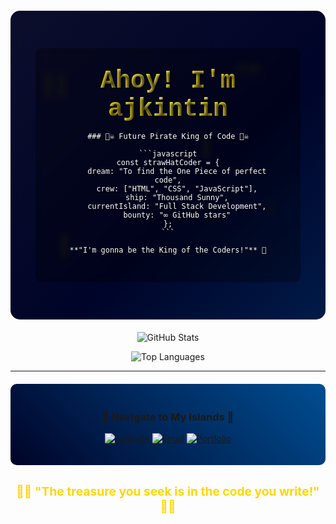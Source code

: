 <div align="center">

<!-- One Piece Moving Background CSS -->
<style>
.one-piece-bg {
  position: relative;
  background: linear-gradient(-45deg, #000428, #004e92, #000428, #1a1a2e);
  background-size: 400% 400%;
  animation: oceanWave 20s ease infinite;
  padding: 60px 40px;
  border-radius: 15px;
  margin: 20px 0;
  overflow: hidden;
  min-height: 300px;
}

@keyframes oceanWave {
  0% { background-position: 0% 50%; }
  50% { background-position: 100% 50%; }
  100% { background-position: 0% 50%; }
}

.floating-character {
  position: absolute;
  font-size: 2rem;
  animation: float 6s ease-in-out infinite;
}

.luffy { top: 20%; left: 10%; animation-delay: 0s; }
.zoro { top: 60%; right: 15%; animation-delay: 2s; }
.nami { top: 15%; right: 20%; animation-delay: 4s; }
.ship { bottom: 20%; left: 15%; animation-delay: 1s; }
.treasure { top: 40%; left: 60%; animation-delay: 3s; }

@keyframes float {
  0%, 100% { transform: translateY(0px) rotate(0deg); }
  25% { transform: translateY(-15px) rotate(2deg); }
  50% { transform: translateY(-10px) rotate(0deg); }
  75% { transform: translateY(-20px) rotate(-2deg); }
}

.sailing {
  position: absolute;
  bottom: 10%;
  left: -100px;
  font-size: 3rem;
  animation: sail 15s linear infinite;
}

@keyframes sail {
  0% { left: -100px; }
  100% { left: calc(100% + 100px); }
}

.content {
  position: relative;
  z-index: 10;
  color: white;
  font-family: 'Courier New', monospace;
  text-shadow: 2px 2px 4px rgba(0,0,0,0.8);
  background: rgba(0,0,0,0.3);
  padding: 30px;
  border-radius: 10px;
  backdrop-filter: blur(5px);
}

.pirate-title {
  font-size: 2.5rem;
  font-weight: bold;
  margin-bottom: 10px;
  background: linear-gradient(45deg, #ffd700, #ffed4e, #ffd700);
  -webkit-background-clip: text;
  -webkit-text-fill-color: transparent;
  background-clip: text;
  animation: goldShimmer 3s ease infinite;
}

@keyframes goldShimmer {
  0%, 100% { filter: brightness(1); }
  50% { filter: brightness(1.3); }
}
</style>

<div class="one-piece-bg">
  <!-- Floating Characters -->
  <div class="floating-character luffy">🏴‍☠️</div>
  <div class="floating-character zoro">⚔️</div>
  <div class="floating-character nami">🗺️</div>
  <div class="floating-character ship">🚢</div>
  <div class="floating-character treasure">💎</div>
  
  <!-- Sailing Ship -->
  <div class="sailing">⛵</div>
  
  <div class="content">
    <div class="pirate-title">Ahoy! I'm ajkintin</div>
    
    ### 🏴‍☠️ Future Pirate King of Code 🏴‍☠️
    
    ```javascript
    const strawHatCoder = {
        dream: "To find the One Piece of perfect code",
        crew: ["HTML", "CSS", "JavaScript"],
        ship: "Thousand Sunny",
        currentIsland: "Full Stack Development",
        bounty: "∞ GitHub stars"
    };
    ```
    
    **"I'm gonna be the King of the Coders!"** 👑
    
  </div>
</div>

![GitHub Stats](https://github-readme-stats.vercel.app/api?username=yourusername&show_icons=true&theme=dark&hide_border=true&bg_color=000428&title_color=ffd700&icon_color=ffd700&text_color=ffffff)

![Top Languages](https://github-readme-stats.vercel.app/api/top-langs/?username=yourusername&theme=dark&hide_border=true&bg_color=000428&title_color=ffd700&text_color=ffffff)

---

<div style="background: linear-gradient(45deg, #000428, #004e92); padding: 20px; border-radius: 10px; margin: 20px 0;">

### 🌊 Navigate to My Islands 🌊

[![LinkedIn](https://img.shields.io/badge/LinkedIn-0077B5?style=for-the-badge&logo=linkedin&logoColor=white&labelColor=000428)](https://linkedin.com/in/yourprofile)
[![Email](https://img.shields.io/badge/Email-D14836?style=for-the-badge&logo=gmail&logoColor=white&labelColor=000428)](mailto:your.email@gmail.com)
[![Portfolio](https://img.shields.io/badge/Portfolio-FF7139?style=for-the-badge&logo=Firefox-Browser&logoColor=white&labelColor=000428)](https://yourportfolio.com)

</div>

<div align="center" style="color: #ffd700; font-weight: bold; font-size: 1.2rem; margin-top: 30px;">
  🏴‍☠️ "The treasure you seek is in the code you write!" 🏴‍☠️
</div>

</div>
